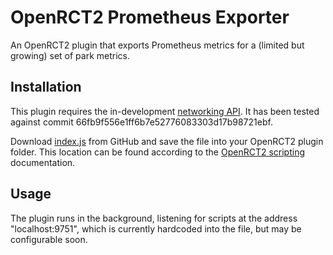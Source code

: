 # OpenRCT2 Prometheus Exporter

An OpenRCT2 plugin that exports Prometheus metrics for a (limited but growing) set of park metrics.

## Installation

This plugin requires the in-development [networking API](https://github.com/OpenRCT2/OpenRCT2/pull/12712). It has been tested against
commit 66fb9f556e1ff6b7e52776083303d17b98721ebf.

Download [index.js](./index.js) from GitHub and save the file into your OpenRCT2 plugin folder. This location can be found
according to the [OpenRCT2 scripting](https://github.com/OpenRCT2/OpenRCT2/blob/e9803fc4b51d80fdeabf5fdb57469ff6fc753db3/distribution/scripting.md#scripts-for-openrct2) documentation.

## Usage

The plugin runs in the background, listening for scripts at the address "localhost:9751", which is currently hardcoded into the file, but may be configurable soon.
